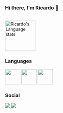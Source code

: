 ### Hi there, I'm Ricardo 🤙 
<br>

<div>
<img height=100 src="https://github-readme-stats-git-master-rstaa-rickstaa.vercel.app/api/top-langs/?username=ricardocarmoo&layout=compact&langs_count=10&hide_border=1&role=OWNER,COLLABORATOR&theme=dark&bg_color=000000#gh-dark-mode-only" alt="Ricardo's Language stats" />
</div>




### Languages
<div>
<img height="50em" src="https://cdn.jsdelivr.net/gh/devicons/devicon/icons/java/java-original.svg" />
<img height="50em" src="https://cdn.jsdelivr.net/gh/devicons/devicon/icons/c/c-original.svg" />
<img height="50em" src="https://cdn.jsdelivr.net/gh/devicons/devicon/icons/cplusplus/cplusplus-original.svg" />
</div>

### Social
<div>
  <a href = "mailto:jackklwrricardo@gmail.com"><img src="https://img.shields.io/badge/-Gmail-%23333?style=for-the-badge&logo=gmail&logoColor=red" target="_blank"></a>
  <a href="https://www.linkedin.com/in/ricardocarmoo/" target="_blank"><img src="https://img.shields.io/badge/-LinkedIn-%230077B5?style=for-the-badge&logo=linkedin&logoColor=white" target="_blank"></a>  
</div>
